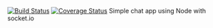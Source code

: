 [![Build Status](https://travis-ci.org/un-tethered/chat-app.svg?branch=master)](https://travis-ci.org/un-tethered/chat-app)
[![Coverage Status](https://coveralls.io/repos/github/un-tethered/chat-app/badge.svg?branch=master)](https://coveralls.io/github/un-tethered/chat-app?branch=master)
Simple chat app using Node with socket.io
